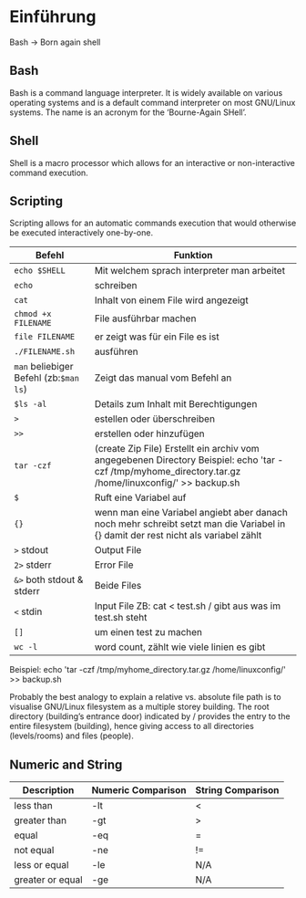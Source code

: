 # Einführung

Bash -> Born again shell

## Bash
Bash is a command language interpreter. It is widely available on various operating systems and is a default command interpreter on most GNU/Linux systems. The name is an acronym for the ‘Bourne-Again SHell’.

## Shell
Shell is a macro processor which allows for an interactive or non-interactive command execution.

## Scripting
Scripting allows for an automatic commands execution that would otherwise be executed interactively one-by-one.

| Befehl | Funktion |
| ---- | ---- |
| `echo $SHELL` | Mit welchem sprach interpreter man arbeitet |
| `echo` | schreiben |
| `cat` | Inhalt von einem File wird angezeigt |
| `chmod +x FILENAME` | File ausführbar machen |
| `file FILENAME` | er zeigt was für ein File es ist |
| `./FILENAME.sh` | ausführen |
| `man` beliebiger Befehl (zb:`$man ls`) | Zeigt das manual vom Befehl an |
| `$ls -al` | Details zum Inhalt mit Berechtigungen |
| `>` | estellen oder überschreiben |
| `>>` | erstellen oder hinzufügen |
| `tar -czf` | (create Zip File) Erstellt ein archiv vom angegebenen Directory Beispiel: echo 'tar -czf /tmp/myhome_directory.tar.gz /home/linuxconfig/' >> backup.sh |
| `$` | Ruft eine Variabel auf | 
| `{}` | wenn man eine Variabel angiebt aber danach noch mehr schreibt setzt man die Variabel in {} damit der rest nicht als variabel zählt | 
| `>` stdout | Output File |
| `2>` stderr | Error File |
| `&>` both stdout & stderr | Beide Files |
| `<` stdin | Input File ZB: cat < test.sh / gibt aus was im test.sh steht |
| `[]` | um einen test zu machen |
| `wc -l` | word count, zählt wie viele linien es gibt | 

Beispiel:  echo 'tar -czf /tmp/myhome_directory.tar.gz /home/linuxconfig/' >> backup.sh

Probably the best analogy to explain a relative vs. absolute file path is to visualise GNU/Linux filesystem as a multiple storey building. The root directory (building’s entrance door) indicated by / provides the entry to the entire filesystem (building), hence giving access to all directories (levels/rooms) and files (people).

## Numeric and String

| Description | Numeric Comparison | String Comparison | 
| ---- | ---- | ---- |
| less than | -lt | < |
| greater than | -gt | > |
|equal | -eq | = |
| not equal | -ne | != |
| less or equal | -le | N/A |
|greater or equal | -ge | N/A |